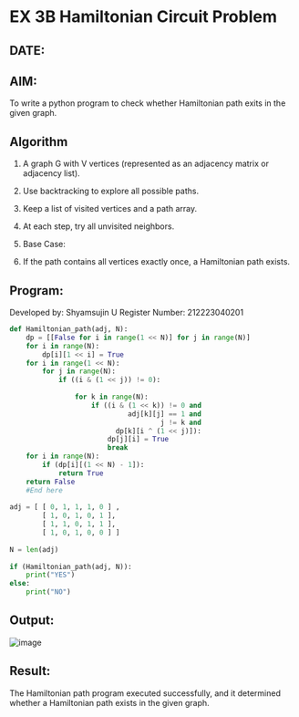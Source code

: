 # EX 3B Hamiltonian Circuit Problem
## DATE:
## AIM:
To write a python program to check whether Hamiltonian path exits in the given graph.

## Algorithm
1. A graph G with V vertices (represented as an adjacency matrix or adjacency list).

2. Use backtracking to explore all possible paths.

3. Keep a list of visited vertices and a path array.

4. At each step, try all unvisited neighbors.

5. Base Case:

6. If the path contains all vertices exactly once, a Hamiltonian path exists.

## Program:

Developed by:  Shyamsujin U
Register Number:  212223040201

```python
def Hamiltonian_path(adj, N):
    dp = [[False for i in range(1 << N)] for j in range(N)]
    for i in range(N):
        dp[i][1 << i] = True
    for i in range(1 << N):
        for j in range(N):
            if ((i & (1 << j)) != 0):
 
                for k in range(N):
                    if ((i & (1 << k)) != 0 and
                             adj[k][j] == 1 and
                                     j != k and
                          dp[k][i ^ (1 << j)]):
                        dp[j][i] = True
                        break
    for i in range(N):
        if (dp[i][(1 << N) - 1]):
            return True
    return False
    #End here
    
adj = [ [ 0, 1, 1, 1, 0 ] ,
        [ 1, 0, 1, 0, 1 ],
        [ 1, 1, 0, 1, 1 ],
        [ 1, 0, 1, 0, 0 ] ]
 
N = len(adj)
 
if (Hamiltonian_path(adj, N)):
    print("YES")
else:
    print("NO")

```

## Output:
![image](https://github.com/user-attachments/assets/459e9ae4-44a9-42f4-ab02-7fcaa0a007a4)



## Result:
The Hamiltonian path program executed successfully, and it determined whether a Hamiltonian path exists in the given graph.
